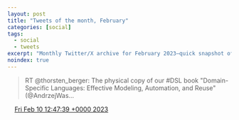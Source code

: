 ```yaml
---
layout: post
title: "Tweets of the month, February"
categories: [social]
tags:
  - social
  - tweets
excerpt: "Monthly Twitter/X archive for February 2023—quick snapshot of updates and references."
noindex: true
---
```

> RT @thorsten_berger: The physical copy of our #DSL book "Domain-Specific Languages: Effective Modeling, Automation, and Reuse" (@AndrzejWas…

<img src="{{ site.url }}/media/tweet.ico" width="12" /> [Fri Feb 10 12:47:39 +0000 2023](https://twitter.com/bruncedric/status/1624027313842057225)
